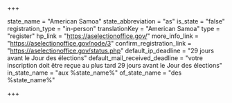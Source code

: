 +++

state_name = "American Samoa"
state_abbreviation = "as"
is_state = "false"
registration_type = "in-person"
translationKey = "American Samoa"
type = "register"
hp_link = "https://aselectionoffice.gov/"
more_info_link = "https://aselectionoffice.gov/node/3"
confirm_registration_link = "https://aselectionoffice.gov/status.php"
default_ip_deadline = "29 jours avant le Jour des élections"
default_mail_received_deadline = "votre inscription doit être reçue au plus tard 29 jours avant le Jour des élections"
in_state_name = "aux %state_name%"
of_state_name = "des %state_name%"

+++